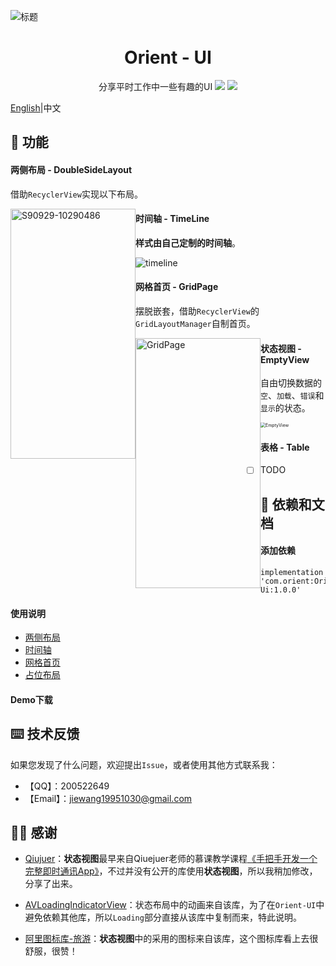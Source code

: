 ![标题](https://github.com/mCyp/Orient-Ui/blob/master/picture/cover.png)

<h1 align="center">Orient - UI</h1>
<div align="center">
分享平时工作中一些有趣的UI
<img src = "https://api.bintray.com/packages/jiewang19951030/Maven/Orient-Ui/images/download.svg"/> <img src="https://img.shields.io/badge/license-Apache2.0-green.svg" style="" />

</div>

[English]()|中文

## 💫 功能

#### 两侧布局 - DoubleSideLayout

借助`RecyclerView`实现以下布局。

<img width="200" height="400" src="https://github.com/mCyp/Orient-Ui/blob/master/picture/%E4%B8%A4%E4%BE%A7%E5%B8%83%E5%B1%80.png" alt="S90929-10290486"  style="float:left;" />

#### 时间轴 - TimeLine

**样式由自己定制的时间轴**。

![timeline](https://github.com/mCyp/Orient-Ui/blob/master/picture/Timeline.png)

#### 网格首页 - GridPage

摆脱嵌套，借助`RecyclerView`的`GridLayoutManager`自制首页。

<img width="200" height="400" src="https://github.com/mCyp/Orient-Ui/blob/master/picture/GridPage.png" alt="GridPage" style="float:left;" />

#### 状态视图 - EmptyView

自由切换数据的`空`、`加载`、`错误`和`显示`的状态。

<img src="https://github.com/mCyp/Orient-Ui/blob/master/picture/EmptyView.png" alt="EmptyView" style="zoom:50%;" />

#### 表格 - Table

- [ ] TODO 

## 📖 依赖和文档

####  添加依赖

```
implementation 'com.orient:Orient-Ui:1.0.0'
```

#### 使用说明

- [两侧布局]()
- [时间轴]()
- [网格首页]()
- [占位布局]()

####  Demo下载

## ⌨️ 技术反馈

如果您发现了什么问题，欢迎提出`Issue`，或者使用其他方式联系我：

- 【QQ】：200522649
- 【Email】：jiewang19951030@gmail.com

## 🦸‍♂️ 感谢

- [Qiujuer](https://github.com/qiujuer)：**状态视图**最早来自Qiuejuer老师的慕课教学课程[《手把手开发一个完整即时通讯App》](https://coding.imooc.com/learn/list/100.html)，不过并没有公开的库使用**状态视图**，所以我稍加修改，分享了出来。

- [AVLoadingIndicatorView](https://github.com/81813780/AVLoadingIndicatorView)：状态布局中的动画来自该库，为了在`Orient-UI`中避免依赖其他库，所以`Loading`部分直接从该库中复制而来，特此说明。
- [阿里图标库-旅游](https://www.iconfont.cn/collections/detail?cid=18705)：**状态视图**中的采用的图标来自该库，这个图标库看上去很舒服，很赞！